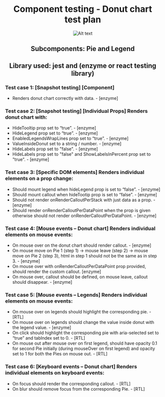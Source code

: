 <div align="center">

# Component testing - Donut chart test plan

![Alt text](BasicDonutChart.png)

## Subcomponents: Pie and Legend

## Library used: jest and (enzyme or react testing library)

</div>

### Test case 1: [Snapshot testing] [Component]

- Renders donut chart correctly with data. - [enzyme]

### Test case 2: [Snapshot testing] [Individual Props] Renders donut chart with:

- HideTooltip prop set to “true”. - [enzyme]
- HideLegend prop set to “true”. - [enzyme]
- EnabledLegendsWrapLines prop set to “true”. - [enzyme]
- ValueInsideDonut set to a string / number. - [enzyme]
- HideLabels prop set to "false". - [enzyme]
- HideLabels prop set to "false" and ShowLabelsInPercent prop set to "true". - [enzyme]

### Test case 3: [Specific DOM elements] Renders individual elements on a prop change:

- Should mount legend when hideLegend prop is set to “false”. - [enzyme]
- Should mount callout when hideTootip prop is set to “false”. - [enzyme]
- Should not render onRenderCalloutPerStack with just data as a prop. - [enzyme]
- Should render onRenderCalloutPerDataPoint when the prop is given otherwise should not render onRenderCalloutPerDataPoint. - [enzyme]

### Test case 4: [Mouse events – Donut chart] Renders individual elements on mouse events:

- On mouse over on the donut chart should render callout. - [enzyme]
- On mouse move on Pie 1 (step 1) -> mouse leave (step 2) -> mouse move on Pie 2 (step 3), html in step 1 should not be the same as in step 3. - [enzyme]
- On mouse over with onRenderCalloutPerDataPoint prop provided, should render the custom callout. [enzyme]
- On mouse over, callout should be defined, on mouse leave, callout should disappear. - [enzyme]

### Test case 5: [Mouse events – Legends] Renders individual elements on mouse events:

- On mouse over on legends should highlight the corresponding pie. - [RTL]
- On mouse over on legends should change the value inside donut with the legend value. - [enzyme]
- On click should highlight the corresponding pie with aria-selected set to “true” and tabIndex set to 0. - [RTL]
- On mouse out after mouse over on first legend, should have opacity 0.1 for second Pie initially (during mouseOver on first legend) and opacity set to 1 for both the Pies on mouse out. - [RTL]

### Test case 6: [Keyboard events – Donut chart] Renders individual elements on keyboard events:

- On focus should render the corresponding callout. - [RTL]
- On blur should remove focus from the corresponding Pie. - [RTL]
